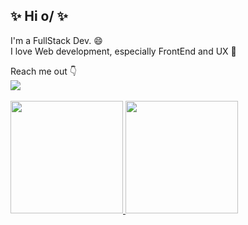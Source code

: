 ## ✨ Hi o/ ✨

I'm a FullStack Dev. 😄
<br>
I love Web development, especially FrontEnd and UX 💙
<!--
**Taylane/taylane** is a ✨ _special_ ✨ repository because its `README.md` (this file) appears on your GitHub profile.

Here are some ideas to get you started:

- 🔭 I’m currently working on ...
- 🌱 I’m currently learning ...
- 👯 I’m looking to collaborate on ...
- 🤔 I’m looking for help with ...
- 💬 Ask me about ...
- 📫 How to reach me: ...
- 😄 Pronouns: ...
- ⚡ Fun fact: ...
-->

<div>
   Reach me out 👇
   <br>
   <a href="https://www.linkedin.com/in/taylane-bn" target="_blank"><img src="https://img.shields.io/badge/-LinkedIn-%230077B5?style=for-the-badge&logo=linkedin&logoColor=white" target="_blank"></a> 
   <br>
   
</div>


<div>
   <br>
  <a href="https://github.com/taylane">
  <img height="180em" src="https://github-readme-stats.vercel.app/api?username=taylane&show_icons=true&theme=dracula&include_all_commits=true&count_private=true"/>
  <img height="180em" src="https://github-readme-stats.vercel.app/api/top-langs/?username=taylane&layout=compact&langs_count=16&theme=dracula"/>
<div>

  
<!-- [![Taylane's GitHub stats](https://github-readme-stats.vercel.app/api?username=taylane)](https://github.com/anuraghazra/github-readme-stats) -->
<!--![Snake animation](https://github.com/guxmedeiros/guxmedeiros/blob/output/github-contribution-grid-snake.svg)-->
